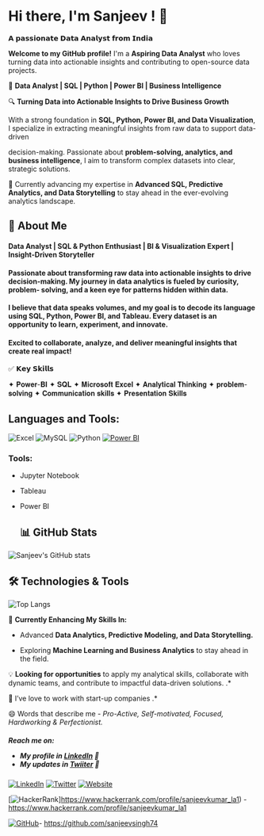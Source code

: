 # Hi there, I'm Sanjeev ! 👋

𝗔 𝗽𝗮𝘀𝘀𝗶𝗼𝗻𝗮𝘁𝗲 𝗗𝗮𝘁𝗮 𝗔𝗻𝗮𝗹𝘆𝘀𝘁 𝗳𝗿𝗼𝗺 𝗜𝗻𝗱𝗶𝗮


**Welcome to my GitHub profile!** I'm a **Aspiring Data Analyst** who loves turning data into actionable insights and contributing to open-source data projects.


🚀 **Data Analyst | SQL | Python | Power BI | Business Intelligence**  


🔍 **Turning Data into Actionable Insights to Drive Business Growth**  


With a strong foundation in **SQL, Python, Power BI, and Data Visualization**, I specialize in extracting meaningful insights from raw data to support data-driven 

decision-making. Passionate about **problem-solving, analytics, and business intelligence**, I aim to transform complex datasets into clear, strategic solutions.  

🌱 Currently advancing my expertise in **Advanced SQL, Predictive Analytics, and Data Storytelling** to stay ahead in the ever-evolving analytics landscape.  



## 🚀 About Me

<h4>Data Analyst | SQL & Python Enthusiast | BI & Visualization Expert | Insight-Driven Storyteller</h4>

<h4>Passionate about transforming raw data into actionable insights to drive decision-making. My journey in data analytics is fueled by curiosity, problem-
solving, and a keen eye for patterns hidden within data.</h4>

<h4>I believe that data speaks volumes, and my goal is to decode its language using SQL, Python, Power BI, and Tableau. Every dataset is an opportunity to learn, experiment, and innovate.</h4>

<h4>Excited to collaborate, analyze, and deliver meaningful insights that create real impact!</h4>


✅ 𝗞𝗲𝘆 𝗦𝗸𝗶𝗹𝗹𝘀 

✦ 𝐏𝐨𝐰𝐞𝐫-𝐁𝐈 
✦ 𝐒𝐐𝐋 
✦ 𝐌𝐢𝐜𝐫𝐨𝐬𝐨𝐟𝐭 𝐄𝐱𝐜𝐞𝐥 
✦ 𝐀𝐧𝐚𝐥𝐲𝐭𝐢𝐜𝐚𝐥 𝐓𝐡𝐢𝐧𝐤𝐢𝐧𝐠 
✦ 𝐩𝐫𝐨𝐛𝐥𝐞𝐦-𝐬𝐨𝐥𝐯𝐢𝐧𝐠 
✦ 𝐂𝐨𝐦𝐦𝐮𝐧𝐢𝐜𝐚𝐭𝐢𝐨𝐧 𝐬𝐤𝐢𝐥𝐥𝐬 
✦ 𝐏𝐫𝐞𝐬𝐞𝐧𝐭𝐚𝐭𝐢𝐨𝐧 𝐒𝐤𝐢𝐥𝐥𝐬



## Languages and Tools:

![Excel](https://img.shields.io/badge/Excel-217346?style=for-the-badge&logo=microsoft-excel&logoColor=white)
![MySQL](https://img.shields.io/badge/MySQL-4479A1?style=for-the-badge&logo=mysql&logoColor=white)
![Python](https://img.shields.io/badge/Python-3776AB?style=for-the-badge&logo=python&logoColor=white)
[![Power BI](https://img.shields.io/badge/PowerBI-F2C811?style=for-the-badge&logo=powerbi&logoColor=black)](https://powerbi.microsoft.com/)


### Tools:
- Jupyter Notebook
- Tableau
- Power BI



  ## 📊 GitHub Stats

![Sanjeev's GitHub stats](https://github-readme-stats.vercel.app/api?username=sanjeevsingh74&show_icons=true&theme=radical)



## 🛠️ Technologies & Tools

![Top Langs](https://github-readme-stats.vercel.app/api/top-langs/?username=sanjeevsingh74&layout=compact&theme=radical)


🌱 **Currently Enhancing My Skills In:**  

- Advanced **Data Analytics, Predictive Modeling, and Data Storytelling.**
  
- Exploring **Machine Learning and Business Analytics** to stay ahead in the field.  

💡 **Looking for opportunities** to apply my analytical skills, collaborate with dynamic teams, and contribute to impactful data-driven solutions.  .*

👯 I’ve love to  work with start-up companies .*

😄 Words that describe me - *Pro-Active, Self-motivated, Focused, Hardworking & Perfectionist.*

<h5>Reach me on:
  
- My profile in <a href="https://www.linkedin.com/in/sanjeev-kumar-075907264">LinkedIn</a> 💼 
- My updates in <a href="https://twitter.com/sanjeev18">Twiiter</a> 💬</h5>

[![LinkedIn](https://img.shields.io/badge/LinkedIn-Profile-blue)](https://www.linkedin.com/in/sanjeev-kumar-075907264)
[![Twitter](https://img.shields.io/badge/Twitter-Profile-blue)](https://twitter.com/)
[![Website](https://img.shields.io/badge/Website-Visit%20My%20Site-blue)](https://yourwebsite.com)

[![HackerRank](https://img.shields.io/badge/HackerRank-2EC866?style=for-the-badge&logo=hackerrank&logoColor=white)]https://www.hackerrank.com/profile/sanjeevkumar_la1) -https://www.hackerrank.com/profile/sanjeevkumar_la1


[![GitHub](https://img.shields.io/badge/GitHub-181717?style=for-the-badge&logo=github&logoColor=white)](https://purvaphalak.github.io/)- https://github.com/sanjeevsingh74


